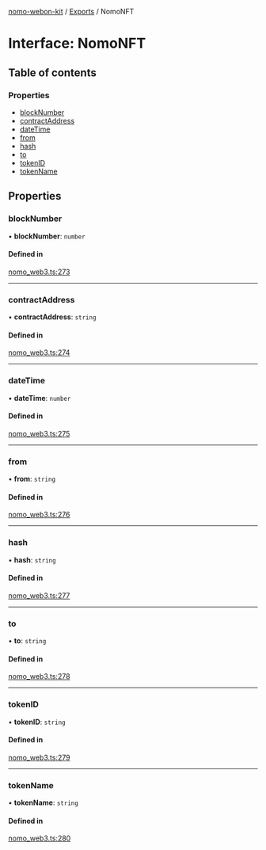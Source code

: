 [nomo-webon-kit](../README.md) / [Exports](../modules.md) / NomoNFT

# Interface: NomoNFT

## Table of contents

### Properties

- [blockNumber](NomoNFT.md#blocknumber)
- [contractAddress](NomoNFT.md#contractaddress)
- [dateTime](NomoNFT.md#datetime)
- [from](NomoNFT.md#from)
- [hash](NomoNFT.md#hash)
- [to](NomoNFT.md#to)
- [tokenID](NomoNFT.md#tokenid)
- [tokenName](NomoNFT.md#tokenname)

## Properties

### blockNumber

• **blockNumber**: `number`

#### Defined in

[nomo_web3.ts:273](https://github.com/nomo-app/nomo-webon-kit/blob/107414c/nomo-webon-kit/src/nomo_web3.ts#L273)

___

### contractAddress

• **contractAddress**: `string`

#### Defined in

[nomo_web3.ts:274](https://github.com/nomo-app/nomo-webon-kit/blob/107414c/nomo-webon-kit/src/nomo_web3.ts#L274)

___

### dateTime

• **dateTime**: `number`

#### Defined in

[nomo_web3.ts:275](https://github.com/nomo-app/nomo-webon-kit/blob/107414c/nomo-webon-kit/src/nomo_web3.ts#L275)

___

### from

• **from**: `string`

#### Defined in

[nomo_web3.ts:276](https://github.com/nomo-app/nomo-webon-kit/blob/107414c/nomo-webon-kit/src/nomo_web3.ts#L276)

___

### hash

• **hash**: `string`

#### Defined in

[nomo_web3.ts:277](https://github.com/nomo-app/nomo-webon-kit/blob/107414c/nomo-webon-kit/src/nomo_web3.ts#L277)

___

### to

• **to**: `string`

#### Defined in

[nomo_web3.ts:278](https://github.com/nomo-app/nomo-webon-kit/blob/107414c/nomo-webon-kit/src/nomo_web3.ts#L278)

___

### tokenID

• **tokenID**: `string`

#### Defined in

[nomo_web3.ts:279](https://github.com/nomo-app/nomo-webon-kit/blob/107414c/nomo-webon-kit/src/nomo_web3.ts#L279)

___

### tokenName

• **tokenName**: `string`

#### Defined in

[nomo_web3.ts:280](https://github.com/nomo-app/nomo-webon-kit/blob/107414c/nomo-webon-kit/src/nomo_web3.ts#L280)
